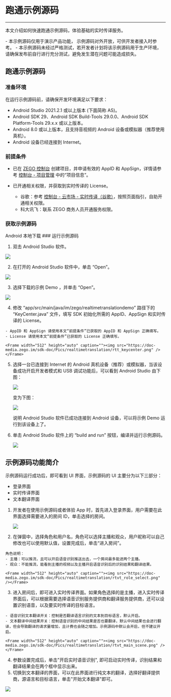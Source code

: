 # 跑通示例源码

- - -

本文介绍如何快速跑通示例源码，体验基础的实时传译服务。

<Warning title="注意">
- 本示例源码仅用于演示产品功能， 示例源码对外开放，可供开发者接入时参考。
- 本示例源码未经过严格测试，若开发者计划将该示例源码用于生产环境，请确保发布前自行进行充分测试，避免发生潜在问题可能造成损失。
</Warning>




## 跑通示例源码

### 准备环境

在运行示例源码前，请确保开发环境满足以下要求：

- Android Studio  2021.2.1 或以上版本 (下面简称 AS)。
- Android SDK 29、Android SDK Build-Tools 29.0.0、Android SDK Platform-Tools 29.x.x 或以上版本。
- Android 8.0 或以上版本，且支持音视频的 Android 设备或模拟器（推荐使用真机）。
- Android 设备已经连接到 Internet。

### 前提条件

- 已在 [ZEGO 控制台](https://console.zego.im) 创建项目，并申请有效的 AppID 和 AppSign，详情请参考 [控制台 - 项目管理](/console/project-info) 中的“项目信息”。
- 已开通相关权限，并获取到实时传译的 License。

    - 谷歌：参考 [控制台 - 云市场 - 实时传译（谷歌）](/console/cloud-market/real-time-translation/google)，按照页面指引，自助开通相关权限。
    - 科大讯飞：联系 ZEGO 商务人员开通服务权限。

### 获取示例源码

<Card title="示例 Demo 源码" href="https://artifact-demo.zego.im/zegorealtimetranslation/Android/SourceCode/ZegoRealtimeTranslationDemo.zip" >
Android 本地下载
</Card>
### 运行示例源码

1. 双击 Android Studio 软件。
<Frame width="512" height="auto" caption=""><img src="https://doc-media.zego.im/sdk-doc/Pics/GoClass/Android/image-20201203142600097.png" /></Frame>

2. 在打开的 Android Studio 软件中，单击 “Open”。
<Frame width="512" height="auto" caption=""><img src="https://doc-media.zego.im/sdk-doc/Pics/metaworld/as_open_project.png" /></Frame>

3. 选择下载的示例 Demo ，并单击 “Open”。
<Frame width="512" height="auto" caption=""><img src="https://doc-media.zego.im/sdk-doc/Pics/realtimetranslation/rtt_open_proj.png" /></Frame>

4. 修改 “app/src/main/java/im/zego/realtimetranslationdemo” 路径下的 “KeyCenter.java” 文件，填写 SDK 初始化所需的 AppID、AppSign 和实时传译的 License。

<Note title="说明">


    - AppID 和 AppSign 请使用本文“前提条件”已获取的 AppID 和 AppSign 正确填写。
    - License 请使用本文“前提条件”已获取的 License 正确填写。
</Note>



    <Frame width="512" height="auto" caption=""><img src="https://doc-media.zego.im/sdk-doc/Pics/realtimetranslation/rtt_keycenter.png" /></Frame>

5. 选择一台已连接到 Internet 的 Android 真机设备（推荐）或模拟器，当该设备成功开启开发者模式和 USB 调试功能后，可以看到 Android Studio 由下图：

    <Frame width="512" height="auto" caption=""><img src="https://doc-media.zego.im/sdk-doc/Pics/realtimetranslation/rtvt_run_1.png" /></Frame>

    变为下图：

    <Frame width="512" height="auto" caption=""><img src="https://doc-media.zego.im/sdk-doc/Pics/realtimetranslation/rtvt_run2.png" /></Frame>

    说明 Android Studio 软件已成功连接到 Android 设备，可以将示例 Demo 运行到该设备上了。

6. 单击 Android Studio 软件上的 “build and run” 按钮，编译并运行示例源码。

    <Frame width="512" height="auto" caption=""><img src="https://doc-media.zego.im/sdk-doc/Pics/realtimetranslation/rtvt_run3.png" /></Frame>

## 示例源码功能简介

示例源码运行成功后，即可看到 UI 界面，示例源码的 UI 主要分为以下三部分：

- 登录界面
- 实时传译界面
- 文本翻译界面

1. 开发者在使用示例源码或者体验 App 时，首先进入登录界面，用户需要在此界面选择需要进入的房间 ID，单击选择的房间。

    <Frame width="512" height="auto" caption=""><img src="https://doc-media.zego.im/sdk-doc/Pics/realtimetranslation/rtvt_room_list.png" /></Frame>

2. 在弹窗中，选择角色和用户名，角色可以选择主播和观众，用户昵称可以自己修改也可以使用默认值，设置完成后，单击“进入房间”。

<Note title="说明">


    角色说明：
    - 主播：可以推流，且可以开启语音识别推送出去，一个房间最多能进两个主播。
    - 观众：不能推流，能看到主播的视频以及主播开启语音识别后的识别结果和翻译结果。

</Note>



    <Frame width="512" height="auto" caption=""><img src="https://doc-media.zego.im/sdk-doc/Pics/realtimetranslation/rtvt_role_select.png" /></Frame>

3. 进入房间后，即可进入实时传译界面。如果角色选择的是主播，进入实时传译界面后，可以根据需要选择语音识别服务提供商和翻译服务提供商，还可以设置识别语音，以及要实时传译的目标语言。

<Note title="说明">


    - 语音识别文本翻译开关：控制是否翻译语言识别的文本到目标语言，默认开启。
    - 文本翻译中间结果开关：控制语音识别的中间结果是否也要翻译，默认中间结果也会进行翻译，但会导致翻译的请求量增加，且计费也会随之增加。示例源码中默认会开启，但不建议开启。

</Note>



    <Frame width="512" height="auto" caption=""><img src="https://doc-media.zego.im/sdk-doc/Pics/realtimetranslation/rtvt_main_scene.png" /></Frame>

4. 参数设置完成后，单击"开启实时语音识别", 即可启动实时传译，识别结果和翻译结果会在两个框中显示出来。
5. 切换到文本翻译的界面，可以在此界面进行纯文本的翻译，选择好翻译提供商，源语言和目标语言，单击"开始文本翻译"即可。
<Frame width="512" height="auto" caption=""><img src="https://doc-media.zego.im/sdk-doc/Pics/realtimetranslation/rtvt_trans.png" /></Frame>

